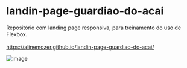# landin-page-guardiao-do-acai
Repositório com landing page responsiva, para treinamento do uso de Flexbox. <br> <br>
https://alinemozer.github.io/landin-page-guardiao-do-acai/

![image](https://user-images.githubusercontent.com/97855964/164236343-c6b61ba9-a8e3-4047-b18a-1f8834483e90.png)
